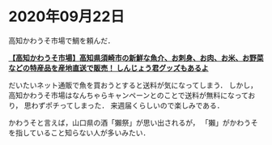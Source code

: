 # 2020年09月22日 


高知かわうそ市場で鯛を頼んだ．

**[【高知かわうそ市場】高知県須崎市の新鮮な魚介、お刺身、お肉、お米、お野菜などの特産品を産地直送で販売！ しんじょう君グッズもあるよ](https://kochi-kawauso.com/)**


だいたいネット通販で魚を買おうとすると送料が気になってしまう．
しかし，高知かわうそ市場はなんちゃらキャンペーンとのことで送料が無料になっており，
思わずポチってしまった．
来週届くらしいので楽しみである．



かわうそと言えば，山口県の酒「獺祭」が思い出されるが，
「獺」がかわうそを指していること知らない人が多いみたい．
